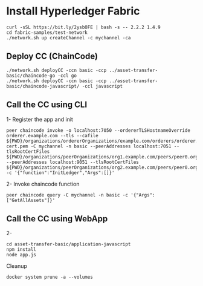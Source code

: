 
# Install Hyperledger Fabric
```shel
curl -sSL https://bit.ly/2ysbOFE | bash -s -- 2.2.2 1.4.9
cd fabric-samples/test-network
./network.sh up createChannel -c mychannel -ca
```

## Deploy CC (ChainCode)

```
./network.sh deployCC -ccn basic -ccp ../asset-transfer-basic/chaincode-go -ccl go
./network.sh deployCC -ccn basic -ccp ../asset-transfer-basic/chaincode-javascript/ -ccl javascript
```
## Call the CC using CLI
1- Register the app and init
```
peer chaincode invoke -o localhost:7050 --ordererTLSHostnameOverride orderer.example.com --tls --cafile ${PWD}/organizations/ordererOrganizations/example.com/orderers/orderer.example.com/msp/tlscacerts/tlsca.example.com-cert.pem -C mychannel -n basic --peerAddresses localhost:7051 --tlsRootCertFiles ${PWD}/organizations/peerOrganizations/org1.example.com/peers/peer0.org1.example.com/tls/ca.crt --peerAddresses localhost:9051 --tlsRootCertFiles ${PWD}/organizations/peerOrganizations/org2.example.com/peers/peer0.org2.example.com/tls/ca.crt -c '{"function":"InitLedger","Args":[]}' 
```
2- Invoke chaincode function
```
peer chaincode query -C mychannel -n basic -c '{"Args":["GetAllAssets"]}' 
```

## Call the CC using WebApp
2- 
```
cd asset-transfer-basic/application-javascript
npm install
node app.js
```

Cleanup
```
docker system prune -a --volumes
```
